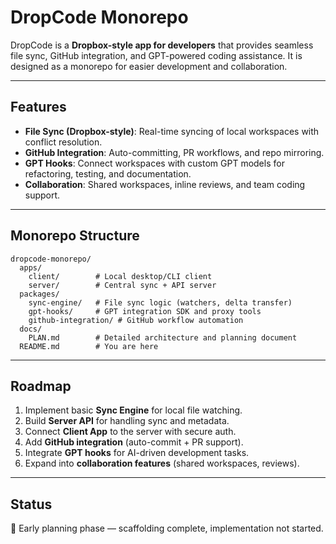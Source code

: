 # DropCode Monorepo

DropCode is a **Dropbox-style app for developers** that provides seamless file sync, GitHub integration, and GPT-powered coding assistance. It is designed as a monorepo for easier development and collaboration.

---

## Features
- **File Sync (Dropbox-style)**: Real-time syncing of local workspaces with conflict resolution.
- **GitHub Integration**: Auto-committing, PR workflows, and repo mirroring.
- **GPT Hooks**: Connect workspaces with custom GPT models for refactoring, testing, and documentation.
- **Collaboration**: Shared workspaces, inline reviews, and team coding support.

---

## Monorepo Structure
```
dropcode-monorepo/
  apps/
    client/        # Local desktop/CLI client
    server/        # Central sync + API server
  packages/
    sync-engine/   # File sync logic (watchers, delta transfer)
    gpt-hooks/     # GPT integration SDK and proxy tools
    github-integration/ # GitHub workflow automation
  docs/
    PLAN.md        # Detailed architecture and planning document
  README.md        # You are here
```

---

## Roadmap
1. Implement basic **Sync Engine** for local file watching.
2. Build **Server API** for handling sync and metadata.
3. Connect **Client App** to the server with secure auth.
4. Add **GitHub integration** (auto-commit + PR support).
5. Integrate **GPT hooks** for AI-driven development tasks.
6. Expand into **collaboration features** (shared workspaces, reviews).

---

## Status
🚧 Early planning phase — scaffolding complete, implementation not started.